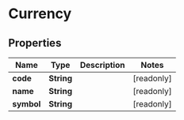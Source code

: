 

# Currency


## Properties

Name | Type | Description | Notes
------------ | ------------- | ------------- | -------------
**code** | **String** |  |  [readonly]
**name** | **String** |  |  [readonly]
**symbol** | **String** |  |  [readonly]



